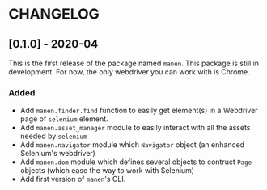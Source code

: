 # CHANGELOG

## [0.1.0] - 2020-04
This is the first release of the package named `manen`. This package is still
in development. For now, the only webdriver you can work with is Chrome.
### Added
- Add `manen.finder.find` function to easily get element(s) in a Webdriver page
    of `selenium` element.
- Add `manen.asset_manager` module to easily interact with all the assets
    needed by `selenium`
- Add `manen.navigator` module which `Navigator` object (an enhanced
    Selenium's webdriver)
- Add `manen.dom` module which defines several objects to contruct `Page`
    objects (which ease the way to work with Selenium)
- Add first version of `manen`'s CLI.
